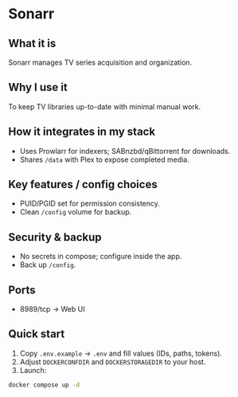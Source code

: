 # Sonarr

## What it is
Sonarr manages TV series acquisition and organization.

## Why I use it
To keep TV libraries up-to-date with minimal manual work.

## How it integrates in my stack
- Uses Prowlarr for indexers; SABnzbd/qBittorrent for downloads.
- Shares `/data` with Plex to expose completed media.

## Key features / config choices
- PUID/PGID set for permission consistency.
- Clean `/config` volume for backup.

## Security & backup
- No secrets in compose; configure inside the app.
- Back up `/config`.

## Ports
- 8989/tcp → Web UI

## Quick start
1. Copy `.env.example` → `.env` and fill values (IDs, paths, tokens).
2. Adjust `DOCKERCONFDIR` and `DOCKERSTORAGEDIR` to your host.
3. Launch:
```bash
docker compose up -d
```
